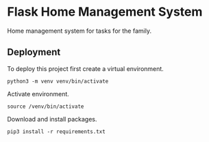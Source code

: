 
# Flask Home Management System

Home management system for tasks for the family.





## Deployment

To deploy this project first create a virtual environment.
```
python3 -m venv venv/bin/activate
```

Activate environment.

```
source /venv/bin/activate
```

Download and install packages.

```
pip3 install -r requirements.txt
```
